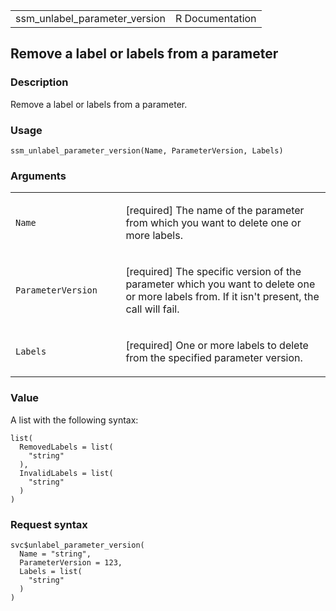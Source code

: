 <table style="width: 100%;">
<tbody>
<tr class="odd">
<td>ssm_unlabel_parameter_version</td>
<td style="text-align: right;">R Documentation</td>
</tr>
</tbody>
</table>

## Remove a label or labels from a parameter

### Description

Remove a label or labels from a parameter.

### Usage

    ssm_unlabel_parameter_version(Name, ParameterVersion, Labels)

### Arguments

<table>
<colgroup>
<col style="width: 35%" />
<col style="width: 65%" />
</colgroup>
<tbody>
<tr class="odd">
<td><code id="ssm_unlabel_parameter_version_:_Name">Name</code></td>
<td><p>[required] The name of the parameter from which you want to
delete one or more labels.</p></td>
</tr>
<tr class="even">
<td><code
id="ssm_unlabel_parameter_version_:_ParameterVersion">ParameterVersion</code></td>
<td><p>[required] The specific version of the parameter which you want
to delete one or more labels from. If it isn't present, the call will
fail.</p></td>
</tr>
<tr class="odd">
<td><code id="ssm_unlabel_parameter_version_:_Labels">Labels</code></td>
<td><p>[required] One or more labels to delete from the specified
parameter version.</p></td>
</tr>
</tbody>
</table>

### Value

A list with the following syntax:

    list(
      RemovedLabels = list(
        "string"
      ),
      InvalidLabels = list(
        "string"
      )
    )

### Request syntax

    svc$unlabel_parameter_version(
      Name = "string",
      ParameterVersion = 123,
      Labels = list(
        "string"
      )
    )
